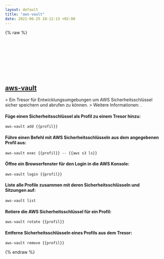 ```yaml
---
layout: default
title: "aws-vault"
date: 2021-06-25 18:12:13 +02:00
---
```

{% raw %}
<h2 id="aws-vault">
  <a href="/de/common/aws-vault.html">aws-vault</a> <a href="#aws-vault"><svg class="icon">
    <use href="/assets/images/unicode_sprite.svg#link" />
  </svg></a>
</h2>
> Ein Tresor für Entwicklungsumgebungen um AWS Sicherheitsschlüssel sicher speichern und abrufen zu können.
> Weitere Informationen: <https://github.com/99designs/aws-vault>.

#### Füge einen Sicherheitsschlüssel als Profil zu einem Tresor hinzu:
```shell
aws-vault add {{profil}}
```
#### Führe einen Befehl mit AWS Sicherheitsschlüsseln aus dem angegebenen Profil aus:
```shell
aws-vault exec {{profil}} -- {{aws s3 ls}}
```
#### Öffne ein Browserfenster für den Login in die AWS Konsole:
```shell
aws-vault login {{profil}}
```
#### Liste alle Profile zusammen mit deren Sicherheitsschlüsseln und Sitzungen auf:
```shell
aws-vault list
```
#### Rotiere die AWS Sicherheitsschlüssel für ein Profil:
```shell
aws-vault rotate {{profil}}
```
#### Entferne Sicherheitsschlüsseln eines Profils aus dem Tresor:
```shell
aws-vault remove {{profil}}
```
{% endraw %}